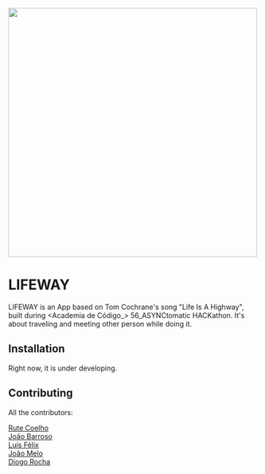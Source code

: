 <br>
<img width="500" src="https://github.com/dogaz05/lifeway/blob/main/src/main/resources/static/images/lifeway_logo_docaralho.png"/>

# LIFEWAY

LIFEWAY is an App based on Tom Cochrane's song "Life Is A Highway", built during <Academia de Código_> 56_ASYNCtomatic HACKathon. 
It's about traveling and meeting other person while doing it.

## Installation

Right now, it is under developing.


## Contributing
All the contributors:

[Rute Coelho](https://github.com/Xanoka)
<br>
[João Barroso](https://github.com/JoaoBarroso92)
<br>
[Luís Félix](https://github.com/luisfelix84)
<br>
[João Melo](https://github.com/jbfmello)
<br>
[Diogo Rocha](https://github.com/dogaz05)
